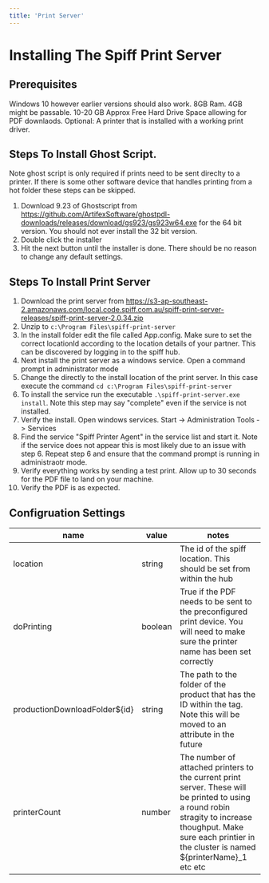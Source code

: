 ```yaml
---
title: 'Print Server'
---
```


# Installing The Spiff Print Server 

## Prerequisites
Windows 10 however earlier versions should also work.
8GB Ram. 4GB might be passable.
10-20 GB Approx Free Hard Drive Space allowing for PDF downlaods.
Optional: A printer that is installed with a working print driver.

## Steps To Install Ghost Script. 

Note ghost script is only required if prints need to be sent direclty to a printer. If there is some other software device that handles printing from a hot folder these steps can be skipped.

1. Download 9.23 of Ghostscript from https://github.com/ArtifexSoftware/ghostpdl-downloads/releases/download/gs923/gs923w64.exe for the 64 bit version. You should not ever install the 32 bit version.
2. Double click the installer 
3. Hit the next button until the installer is done. There should be no reason to change any default settings.

## Steps To Install Print Server

1. Download the print server from https://s3-ap-southeast-2.amazonaws.com/local.code.spiff.com.au/spiff-print-server-releases/spiff-print-server-2.0.34.zip
2. Unzip to `c:\Program Files\spiff-print-server`
3. In the install folder edit the file called App.config. Make sure to set the correct locationId according to the location details of your partner. This can be discovered by logging in to the spiff hub.
4. Next install the print server as a windows service. Open a command prompt in administrator mode
5. Change the directly to the install location of the print server. In this case execute the command `cd c:\Program Files\spiff-print-server`
6. To install the service run the executable `.\spiff-print-server.exe install`. Note this step may say "complete" even if the service is not installed.
7. Verify the install. Open windows services. Start -> Administration Tools -> Services
8. Find the service "Spiff Printer Agent" in the service list and start it. Note if the service does not appear this is most likely due to an issue with step 6. Repeat step 6 and ensure that the command prompt is running in administraotr mode.
9. Verify everything works by sending a test print. Allow up to 30 seconds for the PDF file to land on your machine.
10. Verify the PDF is as expected.

## Configruation Settings
|name|value|notes|
|----|----|----|
|location|string|The id of the spiff location. This should be set from within the hub|
|doPrinting|boolean|True if the PDF needs to be sent to the preconfigured print device. You will need to make sure the printer name has been set correctly|
|productionDownloadFolder${id}|string|The path to the folder of the product that has the ID within the tag. Note this will be moved to an attribute in the future|
|printerCount|number|The number of attached printers to the current print server. These will be printed to using a round robin stragity to increase thoughput. Make sure each printier in the cluster is named ${printerName}\_1 etc etc|
